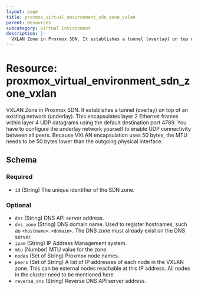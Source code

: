 ```yaml
---
layout: page
title: proxmox_virtual_environment_sdn_zone_vxlan
parent: Resources
subcategory: Virtual Environment
description: |-
  VXLAN Zone in Proxmox SDN. It establishes a tunnel (overlay) on top of an existing network (underlay). This encapsulates layer 2 Ethernet frames within layer 4 UDP datagrams using the default destination port 4789. You have to configure the underlay network yourself to enable UDP connectivity between all peers. Because VXLAN encapsulation uses 50 bytes, the MTU needs to be 50 bytes lower than the outgoing physical interface.
---
```


# Resource: proxmox_virtual_environment_sdn_zone_vxlan

VXLAN Zone in Proxmox SDN. It establishes a tunnel (overlay) on top of an existing network (underlay). This encapsulates layer 2 Ethernet frames within layer 4 UDP datagrams using the default destination port 4789. You have to configure the underlay network yourself to enable UDP connectivity between all peers. Because VXLAN encapsulation uses 50 bytes, the MTU needs to be 50 bytes lower than the outgoing physical interface.



<!-- schema generated by tfplugindocs -->
## Schema

### Required

- `id` (String) The unique identifier of the SDN zone.

### Optional

- `dns` (String) DNS API server address.
- `dns_zone` (String) DNS domain name. Used to register hostnames, such as `<hostname>.<domain>`. The DNS zone must already exist on the DNS server.
- `ipam` (String) IP Address Management system.
- `mtu` (Number) MTU value for the zone.
- `nodes` (Set of String) Proxmox node names.
- `peers` (Set of String) A list of IP addresses of each node in the VXLAN zone. This can be external nodes reachable at this IP address. All nodes in the cluster need to be mentioned here
- `reverse_dns` (String) Reverse DNS API server address.
